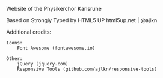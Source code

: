 
Website of the Physikerchor Karlsruhe

Based on
Strongly Typed by HTML5 UP
html5up.net | @ajlkn

Additional credits:

	Icons:
		Font Awesome (fontawesome.io)

	Other:
		jQuery (jquery.com)
		Responsive Tools (github.com/ajlkn/responsive-tools)
